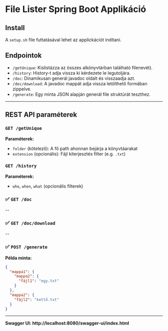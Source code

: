 # File Lister Spring Boot Applikáció

## Install

A `setup.sh` file futtatásával lehet az applickációt indítani. 

## Endpointok

- `/getUnique`: Kislistázza az összes alkönyvtárban található filenevét).
- `/history`: History-t adja vissza ki kérdezete le legutoljára.
- `/doc`: Dinamikusan generál javadoc oldalt és visszaadja azt.
- `/doc/download`: A javadoc mappát adja vissza letölthető formában zippelve.
- `/generate`: Egy minta JSON alapján generál file struktúrát teszthez.

---

## REST API paraméterek

### `GET /getUnique`

**Paraméterek:**
- `folder` (kötelező): A fő path ahonnan bejárja a könyvtáarakat
- `extension` (opcionális): Fájl kiterjesztés filter (e.g. `.txt`)

### `GET /history`

**Paraméterek:**
- `who`, `when`, `what` (opcionális filterek)

### ✅ `GET /doc`

--

### ✅ `GET /doc/download`

--

### ✅ `POST /generate`

**Példa minta:**
```json
{
  "mappa1": {
    "mappa2": {
      "fájl1": "egy.txt"
    }
  },
  "mappa2": {
    "fájl2": "kettő.txt"
  }
}
```
---
**Swagger UI: http://localhost:8080/swagger-ui/index.html**

